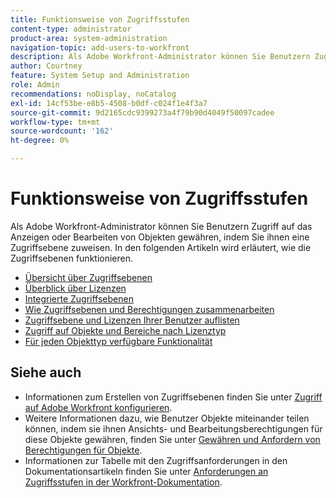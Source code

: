 ```yaml
---
title: Funktionsweise von Zugriffsstufen
content-type: administrator
product-area: system-administration
navigation-topic: add-users-to-workfront
description: Als Adobe Workfront-Administrator können Sie Benutzern Zugriff auf das Anzeigen oder Bearbeiten von Objekten gewähren, indem Sie ihnen eine Zugriffsebene zuweisen. In den folgenden Artikeln wird erläutert, wie die Zugriffsebenen funktionieren.
author: Courtney
feature: System Setup and Administration
role: Admin
recommendations: noDisplay, noCatalog
exl-id: 14cf53be-e8b5-4508-b0df-c024f1e4f3a7
source-git-commit: 9d2165cdc9399273a4f79b90d4049f50097cadee
workflow-type: tm+mt
source-wordcount: '162'
ht-degree: 0%

---
```


# Funktionsweise von Zugriffsstufen

Als Adobe Workfront-Administrator können Sie Benutzern Zugriff auf das Anzeigen oder Bearbeiten von Objekten gewähren, indem Sie ihnen eine Zugriffsebene zuweisen. In den folgenden Artikeln wird erläutert, wie die Zugriffsebenen funktionieren.

* [Übersicht über Zugriffsebenen](../../../administration-and-setup/add-users/access-levels-and-object-permissions/access-levels-overview.md)
* [Überblick über Lizenzen](/help/quicksilver/administration-and-setup/add-users/access-levels-and-object-permissions/wf-licenses.md)
* [Integrierte Zugriffsebenen](../../../administration-and-setup/add-users/access-levels-and-object-permissions/default-access-levels-in-workfront.md)
* [Wie Zugriffsebenen und Berechtigungen zusammenarbeiten](../../../administration-and-setup/add-users/access-levels-and-object-permissions/how-access-levels-permissions-work-together.md)
* [Zugriffsebene und Lizenzen Ihrer Benutzer auflisten](../../../administration-and-setup/add-users/access-levels-and-object-permissions/list-access-levels-and-licenses-for-your-users.md)
* [Zugriff auf Objekte und Bereiche nach Lizenztyp](../../../administration-and-setup/add-users/access-levels-and-object-permissions/access-to-objects-and-areas-by-license-type.md)
* [Für jeden Objekttyp verfügbare Funktionalität](../../../administration-and-setup/add-users/access-levels-and-object-permissions/functionality-available-for-each-object-type.md)

## Siehe auch

* Informationen zum Erstellen von Zugriffsebenen finden Sie unter [Zugriff auf Adobe Workfront konfigurieren](../../../administration-and-setup/add-users/configure-and-grant-access/configure-access.md).
* Weitere Informationen dazu, wie Benutzer Objekte miteinander teilen können, indem sie ihnen Ansichts- und Bearbeitungsberechtigungen für diese Objekte gewähren, finden Sie unter [Gewähren und Anfordern von Berechtigungen für Objekte](../../../workfront-basics/grant-and-request-access-to-objects/grant-and-request-access-to-objects.md).
* Informationen zur Tabelle mit den Zugriffsanforderungen in den Dokumentationsartikeln finden Sie unter [Anforderungen an Zugriffsstufen in der Workfront-Dokumentation](/help/quicksilver/administration-and-setup/add-users/access-levels-and-object-permissions/access-level-requirements-in-documentation.md).
